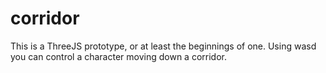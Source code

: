 corridor
========
This is a ThreeJS prototype, or at least the beginnings of one. Using wasd you can control a character moving down a corridor.

